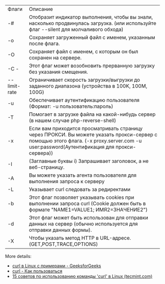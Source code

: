 |   |   |
|---|---|
|Флаги|Описание|
|-#|Отобразит индикатор выполнения, чтобы вы знали, насколько продвинулась загрузка. (или используйте флаг --silent для молчаливого обхода)|
|-o|Сохраняет загруженный файл с именем, указанным после флага.|
|-О|Сохраняет файл с именем, с которым он был сохранен на сервере.|
|-С -|Этот флаг может возобновить прерванную загрузку без указания смещения.|
|--limit-rate|Ограничивает скорость загрузки/выгрузки до заданного диапазона (устройства в 100K, 100M, 100G)|
|-u|Обеспечивает аутентификацию пользователя (Формат: -u пользователь:пароль)|
|-Т|Помогает в загрузке файла на какой-нибудь сервер (в нашем случае php-reverse-shell)|
|-х|Если вам приходится просматривать страницу через ПРОКСИ. Вы можете указать прокси-сервер с помощью этого флага. (-x proxy.server.com -u user:password(Аутентификация для прокси-сервера))|
|-I|(Заглавные буквы i) Запрашивает заголовок, а не веб-страницу.|
|-A|Вы можете указать агента пользователя для выполнения запроса к серверу|
|-L|Указывает curl следовать за редиректами|
|-b|Этот флаг позволяет указывать cookies при выполнении запроса curl (Cookie должен быть в формате "NAME1=VALUE1; ИМЯ2=ЗНАЧЕНИЕ2")|
|-d|Этот флаг может быть использован для отправки данных на сервер (обычно используется для отправки данных формы).|
|-Х|Чтобы указать метод HTTP в URL-адресе. (GET,POST,TRACE,OPTIONS)|

More details:
- [curl в Linux с примерами - GeeksforGeeks](https://www.geeksforgeeks.org/curl-command-in-linux-with-examples/)
- [curl - Как пользоваться](https://curl.se/docs/manpage.html)
- [15 советов по использованию команды 'curl' в Linux (tecmint.com)](https://www.tecmint.com/linux-curl-command-examples/)
